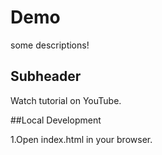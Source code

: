 # Demo

some descriptions!

## Subheader

Watch tutorial on YouTube.

##Local Development

1.Open index.html in your browser.